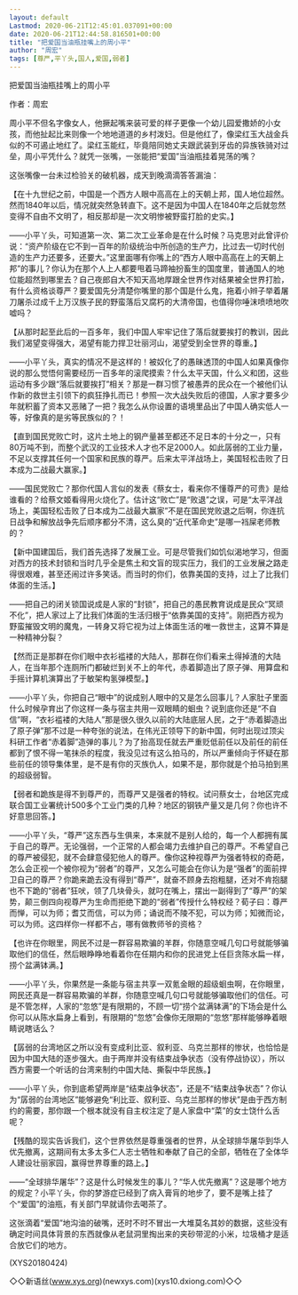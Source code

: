 ```yaml
---
layout: default
Lastmod: 2020-06-21T12:45:01.037091+00:00
date: 2020-06-21T12:44:58.816501+00:00
title: "把爱国当油瓶挂嘴上的周小平"
author: "周宏"
tags: [尊严,平丫头,国人,爱国,弱者]
---
```


把爱国当油瓶挂嘴上的周小平

作者：周宏

周小平不但名字像女人，他撅起嘴来装可爱的样子更像一个幼儿园爱撒娇的小女孩，而他扯起比来则像一个地地道道的乡村泼妇。但是他红了，像梁红玉大战金兵似的不可遏止地红了。梁红玉能红，毕竟陪同她丈夫跟武装到牙齿的异族铁骑对过垒，周小平凭什么？就凭一张嘴，一张能把“爱国”当油瓶挂着晃荡的嘴？

这张嘴像一台未过检验关的破机器，成天到晚滴滴答答漏油：

【在十九世纪之前，中国是一个西方人眼中高高在上的天朝上邦，国人地位超然。然而1840年以后，情况就突然急转直下。这不是因为中国人在1840年之后就忽然变得不自由不文明了，相反那却是一次文明惨被野蛮打脸的史实。】

——小平丫头，可知道第一次、第二次工业革命是在什么时候？马克思对此曾评价说：“资产阶级在它不到一百年的阶级统治中所创造的生产力，比过去一切时代创造的生产力还要多，还要大。”这里面哪有你嘴上的“西方人眼中高高在上的天朝上邦”的事儿？你认为在那个人上人都要甩着马蹄袖扮畜生的国度里，普通国人的地位能超然到哪里去？自己夜郎自大不知天高地厚跟全世界作对结果被全世界打脸，有什么资格谈尊严？要爱国先分清楚你嘴里的那个国是什么鬼，拖着小辫子举着屠刀屠杀过成千上万汉族子民的野蛮落后又腐朽的大清帝国，也值得你唾沫喷喷地吹嘘吗？

【从那时起至此后的一百多年，我们中国人牢牢记住了落后就要挨打的教训，因此我们渴望变得强大，渴望有能力捍卫壮丽河山，渴望受到全世界的尊重。】

——小平丫头，真实的情况不是这样的！被奴化了的愚昧透顶的中国人如果真像你说的那么觉悟何需要经历一百多年的滚爬摸索？什么太平天国，什么义和团，这些运动有多少跟“落后就要挨打”相关？那是一群习惯了被愚弄的民众在一个被他们认作新的救世主引领下的疯狂挣扎而已！参照一次大战失败后的德国，人家才要多少年就积蓄了资本又恶赌了一把？我怎么从你设置的语境里品出了中国人确实低人一等，好像真的是劣等民族似的？！

【直到国民党败亡时，这片土地上的钢产量甚至都还不足日本的十分之一，只有80万吨不到，而整个武汉的工业技术人才也不足2000人。如此孱弱的工业力量，不足以支撑其任何一个国家和民族的尊严。后来太平洋战场上，美国轻松击败了日本成为二战最大赢家。】

——国民党败亡？那你代国人言似的发表《蔡女士，看来你不懂尊严的可贵》是给谁看的？给蔡文姬看得用火烧化了。估计这“败亡”是“败退”之误，可是“太平洋战场上，美国轻松击败了日本成为二战最大赢家”不是在国民党败退之后啊，你连抗日战争和解放战争先后顺序都分不清，这么臭的“近代革命史”是哪一裆屎老师教的？

【新中国建国后，我们首先选择了发展工业。可是尽管我们如饥似渴地学习，但面对西方的技术封锁和当时几乎全是焦土和文盲的现实压力，我们的工业发展之路走得很艰难，甚至还闹过许多笑话。而当时的你们，依靠美国的支持，过上了比我们体面的生活。】

——把自己的闭关锁国说成是人家的“封锁”，把自己的愚民教育说成是民众“冥顽不化”，把人家过上了比我们体面的生活归根于“依靠美国的支持”。刚把西方视为野蛮摧毁文明的魔鬼，一转身又将它视为过上体面生活的唯一救世主，这算不算是一种精神分裂？

【然而正是那群在你们眼中衣衫褴褛的大陆人，那群在你们看来土得掉渣的大陆人，在当年那个连厕所门都破烂到关不上的年代，赤着脚造出了原子弹、用算盘和手摇计算机演算出了于敏架构氢弹模型。】

——小平丫头，你把自己“眼中”的说成别人眼中的又是怎么回事儿？人家肚子里面什么时候孕育出了你这样一条与宿主共用一双眼睛的蛔虫？说到底你还是“不自信”啊，“衣衫褴褛的大陆人”那是很久很久以前的大陆底层人民，之于“赤着脚造出了原子弹”那不过是一种夸张的说法，在伟光正领导下的新中国，何时出现过顶尖科研工作者“赤着脚”造弹的事儿？为了抬高现任就去严重贬低前任以及前任的前任都到了恨不得一笔抹杀的程度，我没见过有这么拍马的，所以严重倾向于怀疑在那些前任的领导集体里，是不是有你的灭族仇人，如果不是，那你就是个拍马拍到黑的超级弱智。

【弱者和跪族是得不到尊严的，而尊严又是强者的特权。试问蔡女士，台地区完成联合国工业署统计500多个工业门类的几种？地区的钢铁产量又是几何？你也许不好意思回答。】

——小平丫头，“尊严”这东西与生俱来，本来就不是别人给的，每一个人都拥有属于自己的尊严。无论强弱，一个正常的人都会竭力去维护自己的尊严。不希望自己的尊严被侵犯，就不会肆意侵犯他人的尊严。像你这种视尊严为强者特权的奇葩，怎么会正视一个被你视为“弱者”的尊严，又怎么可能会在你认为是“强者”的面前捍卫自己的尊严？你跪来跪去没有得到“尊严”，就奋不顾身去抱粗腿，还对不肯抱腿也不下跪的“弱者”狂吠，领了几块骨头，就叼在嘴上，摆出一副得到了“尊严”的架势，颠三倒四向视尊严为生命而拒绝下跪的“弱者”传授什么特权经？荀子曰：尊严而惮，可以为师；耆艾而信，可以为师；诵说而不陵不犯，可以为师；知微而论，可以为师。这四样你一样都不占，哪有做教师爷的资格？

【也许在你眼里，网民不过是一群容易欺骗的羊群，你随意空喊几句口号就能够骗取他们的信任，然后眼睁睁地看着你在任期内和你的民进党上任巨贪陈水扁一样，捞个盆满钵满。】

——小平丫头，你果然是一条能与宿主共享一双氪金眼的超级蛔虫啊，在你眼里，网民还真是一群容易欺骗的羊群，你随意空喊几句口号就能够骗取他们的信任。可是不管怎样，人家的“忽悠”是有限期的，不顾一切“捞个盆满钵满”的下场会是什么你可以从陈水扁身上看到，有限期的“忽悠”会像你无限期的“忽悠”那样能够睁着眼睛说瞎话么？

【孱弱的台湾地区之所以没有变成利比亚、叙利亚、乌克兰那样的惨状，也恰恰是因为中国大陆的逐步强大。由于两岸并没有结束战争状态（没有停战协议），所以西方需要一个听话的台湾来制约中国大陆、撕裂中华民族。】

——小平丫头，你到底希望两岸是“结束战争状态”，还是不“结束战争状态”？你认为“孱弱的台湾地区”能够避免“利比亚、叙利亚、乌克兰那样的惨状”是由于西方制约的需要，那你跟一个根本就没有自主权注定了是人家盘中“菜”的女士饶什么舌呢？

【残酷的现实告诉我们，这个世界依然是尊重强者的世界，从全球排华屠华到华人优先撤离，这期间有太多太多仁人志士牺牲和奉献了自己的全部，牺牲在了全体华人建设壮丽家园，赢得世界尊重的路上。】

——“全球排华屠华”？这是什么时候发生的事儿？“华人优先撤离”？这是哪个地方的规定？小平丫头，你的梦游症已经到了病入膏肓的地步了，要不是嘴上挂了个“爱国”的油瓶，有关部门早就请你去喝茶了。

这张滴着“爱国”地沟油的破嘴，还时不时不冒出一大堆莫名其妙的数据，这些没有确定时间具体背景的东西就像从老鼠洞里掏出来的夹砂带泥的小米，垃圾桶才是适合放它们的地方。

(XYS20180424)

◇◇新语丝(www.xys.org)(newxys.com)(xys10.dxiong.com)◇◇

